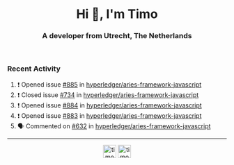 <h1 align="center">Hi 👋, I'm Timo</h1>
<h3 align="center">A developer from Utrecht, The Netherlands</h3>
<br/>
<!-- https://github.com/rahuldkjain/github-profile-readme-generator --!>

<!--  <p align="left"><img src="https://github-readme-stats.vercel.app/api?username=timoglastra&show_icons=true&count_private=true&" alt="timoglastra" /></p> --!>

<!--
Github language stats
<p align="left"><img src="https://github-readme-stats.vercel.app/api/top-langs/?username=timoglastra&layout=compact" alt="timoglastra" /><p>
-->

<!-- Codestats language stats -->
<!-- <p align="left"><img src="https://codestats-readme.vercel.app/api/top-langs/?username=timoglastra&layout=compact&language_count=12" alt="timoglastra" /><p>    --!>
  
<h3>Recent Activity</h3>

<!--START_SECTION:activity-->
1. ❗️ Opened issue [#885](https://github.com/hyperledger/aries-framework-javascript/issues/885) in [hyperledger/aries-framework-javascript](https://github.com/hyperledger/aries-framework-javascript)
2. ❗️ Closed issue [#734](https://github.com/hyperledger/aries-framework-javascript/issues/734) in [hyperledger/aries-framework-javascript](https://github.com/hyperledger/aries-framework-javascript)
3. ❗️ Opened issue [#884](https://github.com/hyperledger/aries-framework-javascript/issues/884) in [hyperledger/aries-framework-javascript](https://github.com/hyperledger/aries-framework-javascript)
4. ❗️ Opened issue [#883](https://github.com/hyperledger/aries-framework-javascript/issues/883) in [hyperledger/aries-framework-javascript](https://github.com/hyperledger/aries-framework-javascript)
5. 🗣 Commented on [#632](https://github.com/hyperledger/aries-framework-javascript/issues/632) in [hyperledger/aries-framework-javascript](https://github.com/hyperledger/aries-framework-javascript)
<!--END_SECTION:activity-->

---

<p align="center">
<a href="https://twitter.com/timoglastra" target="blank"><img align="center" src="https://cdn.jsdelivr.net/npm/simple-icons@3.0.1/icons/twitter.svg" alt="timoglastra" height="30" width="30" /></a>
<a href="https://linkedin.com/in/timoglastra" target="blank"><img align="center" src="https://cdn.jsdelivr.net/npm/simple-icons@3.0.1/icons/linkedin.svg" alt="timoglastra" height="30" width="30" /></a>
</p>



